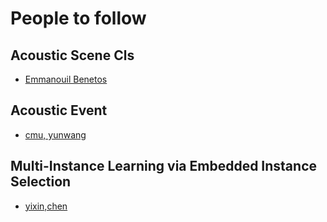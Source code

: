 # People to follow
## Acoustic Scene Cls
* [Emmanouil Benetos](http://www.eecs.qmul.ac.uk/~emmanouilb/publications.html)

## Acoustic Event
* [cmu, yunwang](http://www.cs.cmu.edu/~yunwang/)

## Multi-Instance Learning via Embedded Instance Selection
* [yixin,chen](https://john.cs.olemiss.edu/~ychen/index.html)
